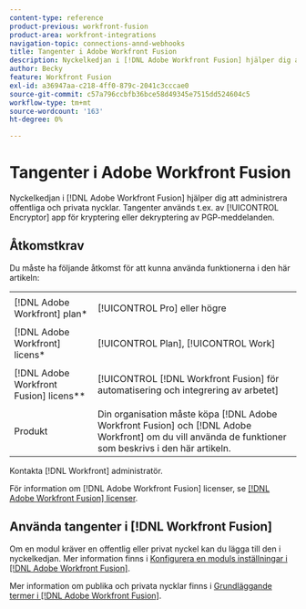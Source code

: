 ```yaml
---
content-type: reference
product-previous: workfront-fusion
product-area: workfront-integrations
navigation-topic: connections-annd-webhooks
title: Tangenter i Adobe Workfront Fusion
description: Nyckelkedjan i [!DNL Adobe Workfront Fusion] hjälper dig att administrera offentliga och privata nycklar. Nycklar används t.ex. av krypteringsappen för kryptering eller dekryptering av PGP-meddelanden.
author: Becky
feature: Workfront Fusion
exl-id: a36947aa-c218-4ff0-879c-2041c3cccae0
source-git-commit: c57a796ccbfb36bce58d49345e7515dd524604c5
workflow-type: tm+mt
source-wordcount: '163'
ht-degree: 0%

---
```


# Tangenter i Adobe Workfront Fusion

Nyckelkedjan i [!DNL Adobe Workfront Fusion] hjälper dig att administrera offentliga och privata nycklar. Tangenter används t.ex. av [!UICONTROL Encryptor] app för kryptering eller dekryptering av PGP-meddelanden.

## Åtkomstkrav

Du måste ha följande åtkomst för att kunna använda funktionerna i den här artikeln:

<table style="table-layout:auto">
 <col> 
 <col> 
 <tbody> 
  <tr> 
   <td role="rowheader">[!DNL Adobe Workfront] plan*</td> 
   <td> <p>[!UICONTROL Pro] eller högre</p> </td> 
  </tr> 
  <tr data-mc-conditions=""> 
   <td role="rowheader">[!DNL Adobe Workfront] licens*</td> 
   <td> <p>[!UICONTROL Plan], [!UICONTROL Work]</p> </td> 
  </tr> 
  <tr> 
   <td role="rowheader">[!DNL Adobe Workfront Fusion] licens**</td> 
   <td> <p>[!UICONTROL [!DNL Workfront Fusion] för automatisering och integrering av arbetet] </p> </td> 
  </tr> 
  <tr> 
   <td role="rowheader">Produkt</td> 
   <td>Din organisation måste köpa [!DNL Adobe Workfront Fusion] och [!DNL Adobe Workfront] om du vill använda de funktioner som beskrivs i den här artikeln.</td> 
  </tr> 
 </tbody> 
</table>

Kontakta [!DNL Workfront] administratör.

För information om [!DNL Adobe Workfront Fusion] licenser, se [[!DNL Adobe Workfront Fusion] licenser](../../workfront-fusion/get-started/license-automation-vs-integration.md).

## Använda tangenter i [!DNL Workfront Fusion]

Om en modul kräver en offentlig eller privat nyckel kan du lägga till den i nyckelkedjan. Mer information finns i [Konfigurera en moduls inställningar i [!DNL Adobe Workfront Fusion]](../../workfront-fusion/modules/configure-a-modules-settings.md).


Mer information om publika och privata nycklar finns i [Grundläggande termer i [!DNL Adobe Workfront Fusion]](../../workfront-fusion/get-started/basic-terms.md).
